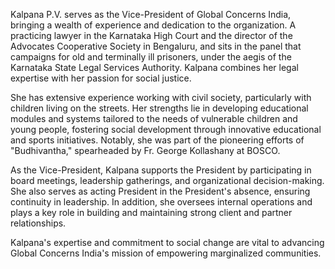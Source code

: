 Kalpana P.V. serves as the Vice-President of Global Concerns India, bringing a wealth of experience and dedication to the organization. A practicing lawyer in the Karnataka High Court and the director of the Advocates Cooperative Society in Bengaluru, and sits in the panel that campaigns for old and terminally ill prisoners, under the aegis of the Karnataka State Legal Services Authority. Kalpana combines her legal expertise with her passion for social justice.

She has extensive experience working with civil society, particularly with children living on the streets. Her strengths lie in developing educational modules and systems tailored to the needs of vulnerable children and young people, fostering social development through innovative educational and sports initiatives. Notably, she was part of the pioneering efforts of "Budhivantha," spearheaded by Fr. George Kollashany at BOSCO.

As the Vice-President, Kalpana supports the President by participating in board meetings, leadership gatherings, and organizational decision-making. She also serves as acting President in the President's absence, ensuring continuity in leadership. In addition, she oversees internal operations and plays a key role in building and maintaining strong client and partner relationships.

Kalpana's expertise and commitment to social change are vital to advancing Global Concerns India's mission of empowering marginalized communities.